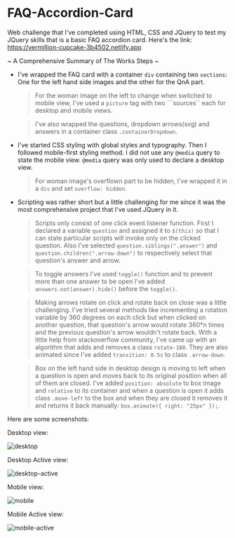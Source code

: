 # FAQ-Accordion-Card
Web challenge that I've completed using HTML, CSS and JQuery to test my JQuery skills that is a basic FAQ accordion card. Here's the link: https://vermillion-cupcake-3b4502.netlify.app

~ A Comprehensive Summary of The Works Steps ~

- I've wrapped the FAQ card with a container ``div`` containing two ``sections``: One for the left hand side images and the other for the QnA part.

  > For the woman image on the left to change when switched to mobile view, I've used a ``picture`` tag with two ```sources`` each for desktop and mobile views.

  > I've also wrapped the questions, dropdown arrows(svg) and answers in a container class ``.containerDropdown``.

- I've started CSS styling with global styles and typography. Then I followed mobile-first styling method. I did not use any ``@media`` query to state the mobile view. ``@media`` query was only used to declare a desktop view.

  > For woman image's overflown part to be hidden, I've wrapped it in a ``div`` and set ``overflow: hidden``.

- Scripting was rather short but a little challenging for me since it was the most comprehensive project that I've used JQuery in it.

  > Scripts only consist of one click event listener function. First I declared a variable ``question`` and assigned it to ``$(this)`` so that I can state particular scripts will invoke only on the clicked question. Also I've selected ``question.siblings(".answer")`` and ``question.children(".arrow-down")`` to respectively select that question's answer and arrow.

  > To toggle answers I've used ``toggle()`` function and to prevent more than one answer to be open I've added ``answers.not(answer).hide()`` before the ``toggle()``.
  
  > Making arrows rotate on click and rotate back on close was a little challenging. I've tried several methods like incrementing a rotation variable by 360 degrees on each click but when clicked on another question, that question's arrow would rotate 360*n times and the previous question's arrow wouldn't rotate back. With a little help from stackoverflow community, I've came up with an algorithm that adds and removes a class ``rotate-180``. They are also animated since I've added ``transition: 0.5s`` to class ``.arrow-down``.
  
  > Box on the left hand side in desktop design is moving to left when a question is open and moves back to its original position when all of them are closed. I've added ``position: absolute`` to box image and ``relative`` to its container and when a question is open it adds class ``.move-left`` to the box and when they are closed it removes it and returns it back manually: ``box.animate({ right: "25px" });``.

Here are some screenshots:

Desktop view:

![desktop](https://github.com/Sannora/FAQ-Accordion-Card/assets/74245258/6c30c62e-6506-49d1-b118-4f70c48170ee)

Desktop Active view:

![desktop-active](https://github.com/Sannora/FAQ-Accordion-Card/assets/74245258/d41a5638-8cc2-492b-8d8d-dd446130d443)

Mobile view:

![mobile](https://github.com/Sannora/FAQ-Accordion-Card/assets/74245258/71cbda4d-c546-4278-b9dd-98c37fce0cc7)

Mobile Active view:

![mobile-active](https://github.com/Sannora/FAQ-Accordion-Card/assets/74245258/26f2067b-2b4a-463c-9c60-98b626736ab3)
